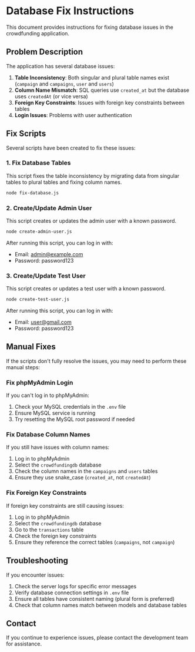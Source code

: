 # Database Fix Instructions

This document provides instructions for fixing database issues in the crowdfunding application.

## Problem Description

The application has several database issues:

1. **Table Inconsistency**: Both singular and plural table names exist (`campaign` and `campaigns`, `user` and `users`)
2. **Column Name Mismatch**: SQL queries use `created_at` but the database uses `createdAt` (or vice versa)
3. **Foreign Key Constraints**: Issues with foreign key constraints between tables
4. **Login Issues**: Problems with user authentication

## Fix Scripts

Several scripts have been created to fix these issues:

### 1. Fix Database Tables

This script fixes the table inconsistency by migrating data from singular tables to plural tables and fixing column names.

```bash
node fix-database.js
```

### 2. Create/Update Admin User

This script creates or updates the admin user with a known password.

```bash
node create-admin-user.js
```

After running this script, you can log in with:
- Email: admin@example.com
- Password: password123

### 3. Create/Update Test User

This script creates or updates a test user with a known password.

```bash
node create-test-user.js
```

After running this script, you can log in with:
- Email: user@gmail.com
- Password: password123

## Manual Fixes

If the scripts don't fully resolve the issues, you may need to perform these manual steps:

### Fix phpMyAdmin Login

If you can't log in to phpMyAdmin:

1. Check your MySQL credentials in the `.env` file
2. Ensure MySQL service is running
3. Try resetting the MySQL root password if needed

### Fix Database Column Names

If you still have issues with column names:

1. Log in to phpMyAdmin
2. Select the `crowdfundingdb` database
3. Check the column names in the `campaigns` and `users` tables
4. Ensure they use snake_case (`created_at`, not `createdAt`)

### Fix Foreign Key Constraints

If foreign key constraints are still causing issues:

1. Log in to phpMyAdmin
2. Select the `crowdfundingdb` database
3. Go to the `transactions` table
4. Check the foreign key constraints
5. Ensure they reference the correct tables (`campaigns`, not `campaign`)

## Troubleshooting

If you encounter issues:

1. Check the server logs for specific error messages
2. Verify database connection settings in `.env` file
3. Ensure all tables have consistent naming (plural form is preferred)
4. Check that column names match between models and database tables

## Contact

If you continue to experience issues, please contact the development team for assistance.
